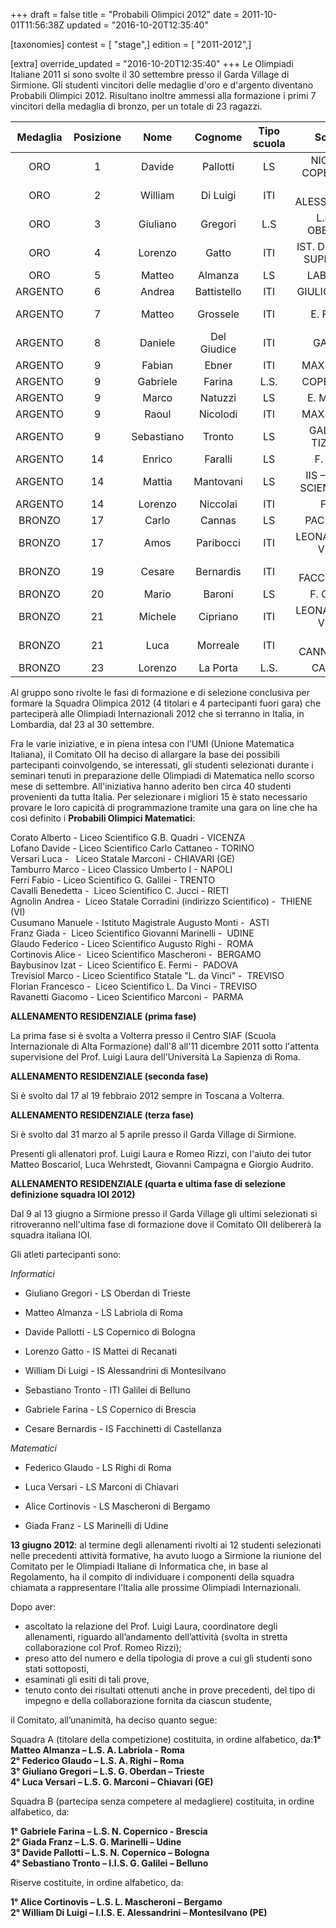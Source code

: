 +++
draft = false
title = "Probabili Olimpici 2012"
date = 2011-10-01T11:56:38Z
updated = "2016-10-20T12:35:40"

[taxonomies]
contest = [ "stage",]
edition = [ "2011-2012",]

[extra]
override_updated = "2016-10-20T12:35:40"
+++
Le Olimpiadi Italiane 2011 si sono svolte il 30 settembre presso il Garda Village di Sirmione. Gli studenti vincitori delle medaglie d'oro e d'argento diventano Probabili Olimpici 2012. Risultano inoltre ammessi alla formazione i primi 7 vincitori della medaglia di bronzo, per un totale di 23 ragazzi.

| **Medaglia** | **Posizione** |  **Nome**  | **Cognome** | **Tipo scuola** |        **Scuola**        |     **Città**      | **Classe** |
| :----------: | :-----------: | :--------: | :---------: | :-------------: | :----------------------: | :----------------: | :--------: |
|     ORO      |       1       |   Davide   |  Pallotti   |       LS        |    NICOLO' COPERNICO     |      Bologna       |     IV     |
|     ORO      |       2       |  William   |  Di Luigi   |       ITI       |     E. ALESSANDRINI      |    Montesilvano    |     V      |
|     ORO      |       3       |  Giuliano  |   Gregori   |       L.S       |     L.S. G. OBERDAN      |      Trieste       |     V      |
|     ORO      |       4       |  Lorenzo   |    Gatto    |       ITI       | IST. D'ISTRUZ. SUPERIORE |      Recanati      |     V      |
|     ORO      |       5       |   Matteo   |   Almanza   |       LS        |         LABRIOLA         |        Roma        |     IV     |
|   ARGENTO    |       6       |   Andrea   | Battistello |       ITI       |       GIULIO NATTA       |      Bergamo       |     IV     |
|   ARGENTO    |       7       |   Matteo   |  Grossele   |       ITI       |         E. FERMI         | Bassano Del Grappa |     V      |
|   ARGENTO    |       8       |  Daniele   | Del Giudice |       ITI       |         GALILEI          |      Livorno       |     IV     |
|   ARGENTO    |       9       |   Fabian   |    Ebner    |       ITI       |        MAX VALIER        |      Bolzano       |     IV     |
|   ARGENTO    |       9       |  Gabriele  |   Farina    |      L.S.       |        COPERNICO         |      Brescia       |     IV     |
|   ARGENTO    |       9       |   Marco    |   Natuzzi   |       LS        |        E. MATTEI         |       Vasto        |     V      |
|   ARGENTO    |       9       |   Raoul    |  Nicolodi   |       ITI       |        MAX VALIER        |      Bolzano       |     IV     |
|   ARGENTO    |       9       | Sebastiano |   Tronto    |       LS        |    GALILEI – TIZIANO     |      Belluno       |     IV     |
|   ARGENTO    |      14       |   Enrico   |   Faralli   |       LS        |         F. REDI          |       Arezzo       |     IV     |
|   ARGENTO    |      14       |   Mattia   |  Mantovani  |       LS        | IIS – LICEO SCIENTIFICO  |   Badia Polesine   |     V      |
|   ARGENTO    |      14       |  Lorenzo   |  Niccolai   |       ITI       |           FEDI           |      Pistoia       |     V      |
|    BRONZO    |      17       |   Carlo    |   Cannas    |       LS        |        PACINOTTI         |      Cagliari      |     IV     |
|    BRONZO    |      17       |    Amos    |  Paribocci  |       ITI       |    LEONARDO DA VINCI     |      Foligno       |     V      |
|    BRONZO    |      19       |   Cesare   |  Bernardis  |       ITI       |      C. FACCHINETTI      |    Castellanza     |     V      |
|    BRONZO    |      20       |   Mario    |   Baroni    |       LS        |         F. CORNI         |       Modena       |     V      |
|    BRONZO    |      21       |  Michele   |  Cipriano   |       ITI       |    LEONARDO DA VINCI     |       Parma        |     IV     |
|    BRONZO    |      21       |    Luca    |  Morreale   |       ITI       |      S. CANNIZZARO       |        Rho         |     V      |
|    BRONZO    |      23       |  Lorenzo   |  La Porta   |      L.S.       |         CASSINI          |       Genova       |     V      |

Al gruppo sono rivolte le fasi di formazione e di selezione conclusiva per formare la Squadra Olimpica 2012 (4 titolari e 4 partecipanti fuori gara) che parteciperà alle Olimpiadi Internazionali 2012 che si terranno in Italia, in Lombardia, dal 23 al 30 settembre.

Fra le varie iniziative, e in piena intesa con l’UMI (Unione Matematica Italiana), il Comitato OII ha deciso di allargare la base dei possibili partecipanti coinvolgendo, se interessati, gli studenti selezionati durante i seminari tenuti in preparazione delle Olimpiadi di Matematica nello scorso mese di settembre. All'iniziativa hanno aderito ben circa 40 studenti provenienti da tutta Italia. Per selezionare i migliori 15 è stato necessario provare le loro capicità di programmazione tramite una gara on line che ha così definito i **Probabili Olimpici Matematici**:

Corato Alberto - Liceo Scientifico G.B. Quadri - VICENZA<br/> Lofano Davide - Liceo Scientifico Carlo Cattaneo - TORINO<br/> Versari Luca -   Liceo Statale Marconi - CHIAVARI (GE)<br/> Tamburro Marco - Liceo Classico Umberto I - NAPOLI<br/> Ferri Fabio - Liceo Scientifico G. Galilei - TRENTO<br/> Cavalli Benedetta -  Liceo Scientifico C. Jucci - RIETI<br/> Agnolin Andrea -  Liceo Statale Corradini (indirizzo Scientifico) -  THIENE (VI)<br/> Cusumano Manuele - Istituto Magistrale Augusto Monti -  ASTI<br/> Franz Giada -  Liceo Scientifico Giovanni Marinelli -  UDINE<br/> Glaudo Federico - Liceo Scientifico Augusto Righi -  ROMA<br/> Cortinovis Alice -  Liceo Scientifico Mascheroni -  BERGAMO<br/> Baybusinov Izat -  Liceo Scientifico E. Fermi -  PADOVA<br/> Trevisiol Marco - Liceo Scientifico Statale "L. da Vinci" -  TREVISO<br/> Florian Francesco -  Liceo Scientifico L. Da Vinci - TREVISO<br/> Ravanetti Giacomo - Liceo Scientifico Marconi -  PARMA

**ALLENAMENTO RESIDENZIALE (prima fase)**

La prima fase si è svolta a Volterra presso il Centro SIAF (Scuola Internazionale di Alta Formazione) dall'8 all'11 dicembre 2011 sotto l'attenta supervisione del Prof. Luigi Laura dell'Università La Sapienza di Roma.

**ALLENAMENTO RESIDENZIALE (seconda fase)**

Si è svolto dal 17 al 19 febbraio 2012 sempre in Toscana a Volterra.

**ALLENAMENTO RESIDENZIALE (terza fase)**

Si è svolto dal 31 marzo al 5 aprile presso il Garda Village di Sirmione.

Presenti gli allenatori prof. Luigi Laura e Romeo Rizzi, con l'aiuto dei tutor Matteo Boscariol, Luca Wehrstedt, Giovanni Campagna e Giorgio Audrito.

**ALLENAMENTO RESIDENZIALE (quarta e ultima fase di selezione definizione squadra IOI 2012)**

Dal 9 al 13 giugno a Sirmione presso il Garda Village gli ultimi selezionati si ritroveranno nell'ultima fase di formazione dove il Comitato OII delibererà la squadra italiana IOI.

Gli atleti partecipanti sono:

_Informatici_

- Giuliano Gregori - LS Oberdan di Trieste

- Matteo Almanza - LS Labriola di Roma

- Davide Pallotti - LS Copernico di Bologna

- Lorenzo Gatto - IS Mattei di Recanati

- William Di Luigi - IS Alessandrini di Montesilvano

- Sebastiano Tronto - ITI Galilei di Belluno

- Gabriele Farina - LS Copernico di Brescia

- Cesare Bernardis - IS Facchinetti di Castellanza

_Matematici_

- Federico Glaudo - LS Righi di Roma

- Luca Versari - LS Marconi di Chiavari

- Alice Cortinovis - LS Mascheroni di Bergamo

- Giada Franz - LS Marinelli di Udine

**13 giugno 2012**: al termine degli allenamenti rivolti ai 12 studenti selezionati nelle precedenti attività formative, ha avuto luogo a Sirmione la riunione del Comitato per le Olimpiadi Italiane di Informatica che, in base al Regolamento, ha il compito di individuare i componenti della squadra chiamata a rappresentare l’Italia alle prossime Olimpiadi Internazionali.

Dopo aver:

- ascoltato la relazione del Prof. Luigi Laura, coordinatore degli allenamenti, riguardo all’andamento dell’attività (svolta in stretta collaborazione col Prof. Romeo Rizzi);
- preso atto del numero e della tipologia di prove a cui gli studenti sono stati sottoposti,
- esaminati gli esiti di tali prove,
- tenuto conto dei risultati ottenuti anche in prove precedenti, del tipo di impegno e della collaborazione fornita da ciascun studente,

il Comitato, all’unanimità, ha deciso quanto segue:

Squadra A (titolare della competizione) costituita, in ordine alfabetico, da:**1° Matteo Almanza – L.S. A. Labriola - Roma <br/> 2° Federico Glaudo – L.S. A. Righi – Roma<br/> 3° Giuliano Gregori – L.S. G. Oberdan – Trieste<br/> 4° Luca Versari – L.S. G. Marconi – Chiavari (GE)**

Squadra B (partecipa senza competere al medagliere) costituita, in ordine alfabetico, da:

**1° Gabriele Farina – L.S. N. Copernico - Brescia<br/> 2° Giada Franz – L.S. G. Marinelli – Udine<br/> 3° Davide Pallotti – L.S. N. Copernico – Bologna<br/> 4° Sebastiano Tronto – I.I.S. G. Galilei – Belluno**

Riserve costituite, in ordine alfabetico, da:

**1° Alice Cortinovis – L.S. L. Mascheroni – Bergamo<br/> 2° William Di Luigi – I.I.S. E. Alessandrini – Montesilvano (PE)**
